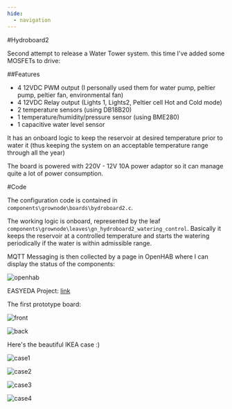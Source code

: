 ```yaml
---
hide:
  - navigation
---  
```


#Hydroboard2

Second attempt to release a Water Tower system. this time I've added some MOSFETs to drive:

##Features

- 4 12VDC PWM output (I personally used them for water pump, peltier pump, peltier fan, environmental fan)
- 4 12VDC Relay output (Lights 1, Lights2, Peltier cell Hot and Cold mode)
- 2 temperature sensors (using DB18B20)
- 1 temperature/humidity/pressure sensor (using BME280)
- 1 capacitive water level sensor

It has an onboard logic to keep the reservoir at desired temperature prior to water it (thus keeping the system on an acceptable temperature range through all the year)

The board is powered with 220V - 12V 10A power adaptor so it can manage quite a lot of power consumption.

#Code

The configuration code is contained in `components\grownode\boards\bydroboard2.c`.

The working logic is onboard, represented by the leaf `components\grownode\leaves\gn_hydroboard2_watering_control`. Basically it keeps the reservoir at a controlled temperature and starts the watering periodically if the water is within admissible range.

MQTT Messaging is then collected by a page in OpenHAB where I can display the status of the components:

![openhab](../resources/solutions/hydroboard2/hb2_controller.png)

EASYEDA Project: [link](https://oshwlab.com/nicola.muratori/test_hydroboard1_thruhole_copy)

The first prototype board:

![front](../resources/solutions/hydroboard2/hb2_front.jpg)

![back](../resources/solutions/hydroboard2/hb2_back.jpg)

Here's the beautiful IKEA case :)

![case1](../resources/solutions/hydroboard2/hb2_close_2.jpg)

![case2](../resources/solutions/hydroboard2/hb2_close_1.jpg)

![case3](../resources/solutions/hydroboard2/hb2_side_1.jpg)

![case4](../resources/solutions/hydroboard2/hb2_side_2.jpg)

